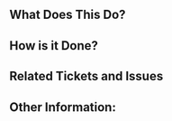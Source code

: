 ## What Does This Do?
<!--
    Give a generalized summary of the changes made.
    IE: "Moved the Selector Button Over for Desktop Users"
-->

## How is it Done?
<!--
    Explain what you've done to get the results and fixes you made. More descriptive PRs
    are more likely to be accepted but do not provide a timeline of events or step by step instructions.

    IE:
    """
    Since there are reports of CSS overlap with the selector button, I've updated the CSS file for the component.
    I've verified that my changes worked for Chromium and Firefox browsers but have not tested the changes on mobile.
    """
-->

## Related Tickets and Issues
<!-- 
    List all possible tickets and issues the PR targets
    For instance, if a fix targets an internal ticket 000 and GitHub issue 000,
    the user would write "Internal#000 and #000".

    If there is no internal ticket or GitHub issue, the user does not have to
    mention that.
-->

## Other Information:
<!-- For anything else worth mentioning that doesn't fit in your description, put here. -->